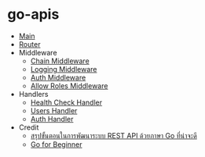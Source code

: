 # go-apis

* [Main](https://github.com/yuttasakcom/go-apis/blob/master/main.go)
* [Router](https://github.com/yuttasakcom/go-apis/blob/master/routes/router.go)
* Middleware
  * [Chain Middleware](#chain-middleware)
  * [Logging Middleware](#logging-middleware)
  * [Auth Middleware](#auth-middleware)
  * [Allow Roles Middleware](#allow-roles-middleware)
* Handlers
  * [Health Check Handler](#health-check-handler)
  * [Users Handler](#users-handler)
  * [Auth Handler](#auth-handler)
* Credit
  * [สรุปขั้นตอนในการพัฒนาระบบ REST API ด้วยภาษา Go ที่น่าจะดี](http://www.somkiat.cc/develop-and-deploy-service-with-golang/)
  * [Go for Beginner](https://acourse.io/course/golang-for-beginner)
